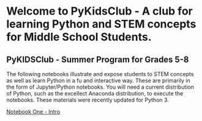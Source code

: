 
# Welcome to PyKidsClub - A club for learning Python and STEM concepts for Middle School Students.
## PyKIDSClub - Summer Program for Grades 5-8

The following notebooks illustrate and expose students to STEM concepts as well as learn Python in a fu and interactive way. These are primarily in the form of Jupyter/Python notebooks. You will need a current distribution of Python, such as the excellect Anaconda distribution, to execute the notebooks. These materials were recently updated for Python 3.

[Notebook One - Intro](https://github.com/pykidsclub/hello-world/blob/master/My%20First%20Notebook%20App%20-%20SWAROOP%20YALLA.ipynb)

